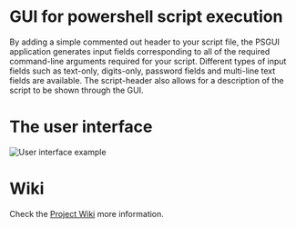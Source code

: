 # GUI for powershell script execution
By adding a simple commented out header to your script file, the PSGUI application
generates input fields corresponding to all of the required command-line arguments
required for your script. Different types of input fields such as text-only, digits-only,
password fields and multi-line text fields are available.
The script-header also allows for a description of the script to be shown through the GUI.

# The user interface
![User interface example](https://raw.githubusercontent.com/wiki/thomasgg42/PowershellGUI/images/PSGui0.png)

# Wiki
Check the [Project Wiki](https://github.com/thomasgg42/PowershellGUI/wiki) more information.

